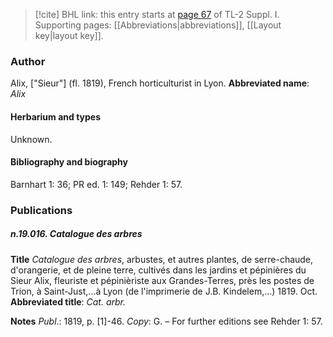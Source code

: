 > [!cite] BHL link: this entry starts at [page 67](https://www.biodiversitylibrary.org/page/33264794) of TL-2 Suppl. I.
> Supporting pages: [[Abbreviations|abbreviations]], [[Layout key|layout key]].

### Author

Alix, \["Sieur"\] (fl. 1819), French horticulturist in Lyon. 
**Abbreviated name**: *Alix*

#### Herbarium and types

Unknown.

#### Bibliography and biography

Barnhart 1: 36; PR ed. 1: 149; Rehder 1: 57.

### Publications

##### n.19.016. Catalogue des arbres

**Title**
*Catalogue des arbres*, arbustes, et autres plantes, de serre-chaude, d'orangerie, et de pleine terre, cultivés dans les jardins et pépinières du Sieur Alix, fleuriste et pépinièriste aux Grandes-Terres, près les postes de Trion, à Saint-Just,...à Lyon (de l'imprimerie de J.B. Kindelem,...) 1819. Oct.
**Abbreviated title**: *Cat. arbr.*

**Notes**
*Publ*.: 1819, p. \[1\]-46. *Copy*: G. – For further editions see Rehder 1: 57.

